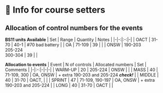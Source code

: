 # 🧭 Info for course setters

## Allocation of control numbers for the events

**BS11 units Available**
| Set | Range | Quantity | Notes |
|-|-:|:-:|-|
| OACT | 31-70 | 40-1 | #70 bad battery |
| OA | 71-109 | 39 | |
| ONSW | 190-203<br/>205-224<br/>300-304 | 39 | |


**Allocation to events**
| Event | N of controls | Allocated numbers | Set | Comments |
|-|:-:|-|-|-|
| WARM-UP | 20 | 205-224 | ONSW | |
| MASS | 40 | 71-109, 300 | OA, ONSW | + extra 190-203 and 205-224 ***check!*** |
| MIDDLE | 40 | 31-70 | OACT, | |
| SPRINT | 47 | 71-109, 190-197 | OA, ONSW | + extra 190-203 and 205-224 |
| LONG | 40 | 31-70 | OACT | |

